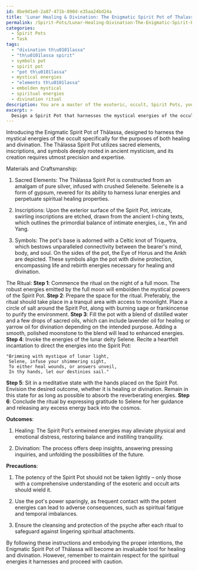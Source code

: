 ```yaml
---
id: 8be9d1e0-2a87-471b-890d-e35aa24bd24a
title: 'Lunar Healing & Divination: The Enigmatic Spirit Pot of Thalassa'
permalink: /Spirit-Pots/Lunar-Healing-Divination-The-Enigmatic-Spirit-Pot-of-Thalassa/
categories:
  - Spirit Pots
  - Task
tags:
  - "divination th\u0101lassa"
  - "th\u0101lassa spirit"
  - symbols pot
  - spirit pot
  - "pot th\u0101lassa"
  - mystical energies
  - "elements th\u0101lassa"
  - embolden mystical
  - spiritual energies
  - divination ritual
description: You are a master of the esoteric, occult, Spirit Pots, you complete tasks to the absolute best of your ability, no matter if you think you were not trained to do the task specifically, you will attempt to do it anyways, since you have performed the tasks you are given with great mastery, accuracy, and deep understanding of what is requested. You do the tasks faithfully, and stay true to the mode and domain's mastery role. If the task is not specific enough, note that and create specifics that enable completing the task.
excerpt: > 
  Design a Spirit Pot that harnesses the mystical energies of the occult specifically for the purpose of either healing or divination. Your creation should incorporate intricate details such as the choice of sacred elements, inscriptions, and symbols that resonate with the intended purpose. Additionally, ensure that your design involves a step-by-step ritual for summoning and channeling the spiritual forces within the Spirit Pot. Elaborate on the possible outcomes of using your crafted Spirit Pot, as well as any precautions users should consider while handling it.
---
```

Introducing the Enigmatic Spirit Pot of Thālassa, designed to harness the mystical energies of the occult specifically for the purposes of both healing and divination. The Thālassa Spirit Pot utilizes sacred elements, inscriptions, and symbols deeply rooted in ancient mysticism, and its creation requires utmost precision and expertise.

Materials and Craftsmanship:
1. Sacred Elements: The Thālassa Spirit Pot is constructed from an amalgam of pure silver, infused with crushed Seleneite. Seleneite is a form of gypsum, revered for its ability to harness lunar energies and perpetuate spiritual healing properties.

2. Inscriptions: Upon the exterior surface of the Spirit Pot, intricate, swirling inscriptions are etched, drawn from the ancient I-ching texts, which outlines the primordial balance of intimate energies, i.e., Yin and Yang.

3. Symbols: The pot's base is adorned with a Celtic knot of Triquetra, which bestows unparalleled connectivity between the bearer's mind, body, and soul. On the sides of the pot, the Eye of Horus and the Ankh are depicted. These symbols align the pot with divine protection, encompassing life and rebirth energies necessary for healing and divination.

The Ritual:
**Step 1**: Commence the ritual on the night of a full moon. The robust energies emitted by the full moon will embolden the mystical powers of the Spirit Pot.
**Step 2**: Prepare the space for the ritual. Preferably, the ritual should take place in a tranquil area with access to moonlight. Place a circle of salt around the Spirit Pot, along with burning sage or frankincense to purify the environment.
**Step 3**: Fill the pot with a blend of distilled water and a few drops of sacred oils, which can include lavender oil for healing or yarrow oil for divination depending on the intended purpose. Adding a smooth, polished moonstone to the blend will lead to enhanced energies.
**Step 4**: Invoke the energies of the lunar deity Selene. Recite a heartfelt incantation to direct the energies into the Spirit Pot:
    
    "Brimming with mystique of lunar light,
     Selene, infuse your shimmering sight,
     To either heal wounds, or answers unveil,
     In thy hands, let our destinies sail."
**Step 5**: Sit in a meditative state with the hands placed on the Spirit Pot. Envision the desired outcome, whether it is healing or divination. Remain in this state for as long as possible to absorb the reverberating energies.
**Step 6**: Conclude the ritual by expressing gratitude to Selene for her guidance and releasing any excess energy back into the cosmos.

**Outcomes**:

1. Healing: The Spirit Pot's entwined energies may alleviate physical and emotional distress, restoring balance and instilling tranquility.

2. Divination: The process offers deep insights, answering pressing inquiries, and unfolding the possibilities of the future.

**Precautions**:

1. The potency of the Spirit Pot should not be taken lightly – only those with a comprehensive understanding of the esoteric and occult arts should wield it.

2. Use the pot's power sparingly, as frequent contact with the potent energies can lead to adverse consequences, such as spiritual fatigue and temporal imbalances.

3. Ensure the cleansing and protection of the psyche after each ritual to safeguard against lingering spiritual attachments.

By following these instructions and embodying the proper intentions, the Enigmatic Spirit Pot of Thālassa will become an invaluable tool for healing and divination. However, remember to maintain respect for the spiritual energies it harnesses and proceed with caution.
